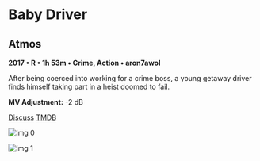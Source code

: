 # Baby Driver

## Atmos

**2017 • R • 1h 53m • Crime, Action • aron7awol**

After being coerced into working for a crime boss, a young getaway driver finds himself taking part in a heist doomed to fail.

**MV Adjustment:** -2 dB

[Discuss](https://www.avsforum.com/threads/bass-eq-for-filtered-movies.2995212/post-56745942)  [TMDB](339403)

![img 0](https://i.imgur.com/ASClVy7.jpg)

![img 1](https://i.imgur.com/gOj9VIH.jpg)

